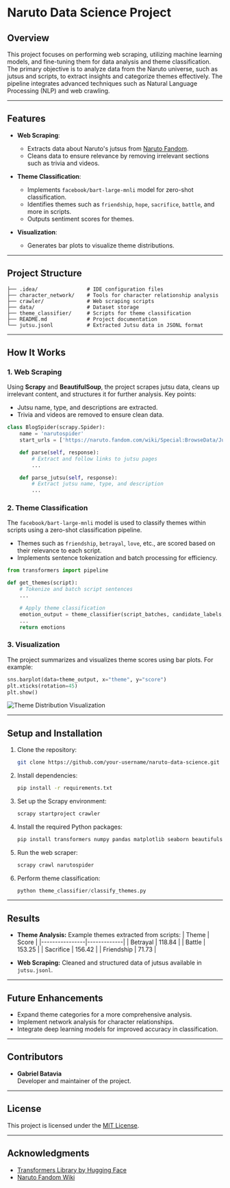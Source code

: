 # Naruto Data Science Project

## Overview
This project focuses on performing web scraping, utilizing machine learning models, and fine-tuning them for data analysis and theme classification. The primary objective is to analyze data from the Naruto universe, such as jutsus and scripts, to extract insights and categorize themes effectively. The pipeline integrates advanced techniques such as Natural Language Processing (NLP) and web crawling.

---

## Features
- **Web Scraping**:
  - Extracts data about Naruto's jutsus from [Naruto Fandom](https://naruto.fandom.com/wiki/Special:BrowseData/Jutsu).
  - Cleans data to ensure relevance by removing irrelevant sections such as trivia and videos.

- **Theme Classification**:
  - Implements `facebook/bart-large-mnli` model for zero-shot classification.
  - Identifies themes such as `friendship`, `hope`, `sacrifice`, `battle`, and more in scripts.
  - Outputs sentiment scores for themes.

- **Visualization**:
  - Generates bar plots to visualize theme distributions.

---

## Project Structure
```
├── .idea/                # IDE configuration files
├── character_network/    # Tools for character relationship analysis
├── crawler/              # Web scraping scripts
├── data/                 # Dataset storage
├── theme_classifier/     # Scripts for theme classification
├── README.md             # Project documentation
└── jutsu.jsonl           # Extracted Jutsu data in JSONL format
```

---

## How It Works

### 1. Web Scraping
Using **Scrapy** and **BeautifulSoup**, the project scrapes jutsu data, cleans up irrelevant content, and structures it for further analysis. Key points:
- Jutsu name, type, and descriptions are extracted.
- Trivia and videos are removed to ensure clean data.

```python
class BlogSpider(scrapy.Spider):
    name = 'narutospider'
    start_urls = ['https://naruto.fandom.com/wiki/Special:BrowseData/Jutsu?limit=250&offset=0&_cat=Jutsu']

    def parse(self, response):
        # Extract and follow links to jutsu pages
        ...

    def parse_jutsu(self, response):
        # Extract jutsu name, type, and description
        ...
```

### 2. Theme Classification
The `facebook/bart-large-mnli` model is used to classify themes within scripts using a zero-shot classification pipeline.
- Themes such as `friendship`, `betrayal`, `love`, etc., are scored based on their relevance to each script.
- Implements sentence tokenization and batch processing for efficiency.

```python
from transformers import pipeline

def get_themes(script):
    # Tokenize and batch script sentences
    ...

    # Apply theme classification
    emotion_output = theme_classifier(script_batches, candidate_labels, multi_label=True)
    ...
    return emotions
```

### 3. Visualization
The project summarizes and visualizes theme scores using bar plots. For example:
```python
sns.barplot(data=theme_output, x="theme", y="score")
plt.xticks(rotation=45)
plt.show()
```
![Theme Distribution Visualization](theme_distribution.png)

---

## Setup and Installation

1. Clone the repository:
   ```bash
   git clone https://github.com/your-username/naruto-data-science.git
   ```

2. Install dependencies:
   ```bash
   pip install -r requirements.txt
   ```

3. Set up the Scrapy environment:
   ```bash
   scrapy startproject crawler
   ```

4. Install the required Python packages:
   ```bash
   pip install transformers numpy pandas matplotlib seaborn beautifulsoup4
   ```

5. Run the web scraper:
   ```bash
   scrapy crawl narutospider
   ```

6. Perform theme classification:
   ```python
   python theme_classifier/classify_themes.py
   ```

---

## Results
- **Theme Analysis:**
  Example themes extracted from scripts:
  | Theme          | Score       |
  |----------------|-------------|
  | Betrayal       | 118.84      |
  | Battle         | 153.25      |
  | Sacrifice      | 156.42      |
  | Friendship     | 71.73       |

- **Web Scraping:**
  Cleaned and structured data of jutsus available in `jutsu.jsonl`.

---

## Future Enhancements
- Expand theme categories for a more comprehensive analysis.
- Implement network analysis for character relationships.
- Integrate deep learning models for improved accuracy in classification.

---

## Contributors
- **Gabriel Batavia**  
  Developer and maintainer of the project.

---

## License
This project is licensed under the [MIT License](LICENSE).

---

## Acknowledgments
- [Transformers Library by Hugging Face](https://huggingface.co/transformers/)
- [Naruto Fandom Wiki](https://naruto.fandom.com/)


